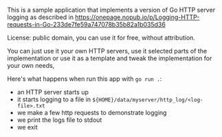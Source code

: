 This is a sample application that implements a version of Go HTTP server logging as described in https://onepage.nopub.io/p/Logging-HTTP-requests-in-Go-233de7fe59a747078b35b82a1b035d36

License: public domain, you can use it for free, without attribution.

You can just use it your own HTTP servers, use it selected parts of the implementation or use it as a template and tweak the implementation for your own needs,

Here's what happens when run this app with `go run .`:

- an HTTP server starts up
- it starts logging to a file in `${HOME}/data/myserver/http_log/<log-file>.txt`
- we make a few http requests to demonstrate logging
- we print the logs file to stdout
- we exit
